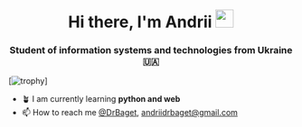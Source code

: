 
<h1 align="center">Hi there, I'm <a>Andrii</a> <img src="https://github.com/blackcater/blackcater/raw/main/images/Hi.gif" height="32"/></h1><h3 align="center">Student of information systems and technologies from Ukraine 🇺🇦</h3>

[![trophy](https://github-profile-trophy.vercel.app/?username=drbaget&theme=onedark)]

- 🪴 I am currently learning **python and web**
- 📫 How to reach me [@DrBaget](https://discordapp.com/users/918866065566597153/), andriidrbaget@gmail.com

